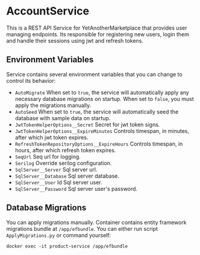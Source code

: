 # AccountService
This is a REST API Service for YetAnotherMarketplace that provides user managing endpoints. Its responsible for registering new users, login them and handle their sessions using jwt and refresh tokens.

## Environment Variables
Service contains several environment variables that you can change to control its behavior:
- `AutoMigrate` When set to `true`, the service will automatically apply any necessary database migrations on startup. When set to `false`, you must apply the migrations manually.
- `AutoSeed` When set to `true`, the service will automatically seed the database with sample data on startup.
- `JwtTokenHelperOptions__Secret` Secret for jwt token signs.
- `JwtTokenHelperOptions__ExpireMinutes` Controls timespan, in minutes, after which jwt token expires.
- `RefreshTokenRepositoryOptions__ExpireHours` Controls timespan, in hours, after which refresh token expires.
- `SeqUrl` Seq url for logging.
- `Serilog` Override serilog configuration.
- `SqlServer__Server` Sql server url.
- `SqlServer__Database` Sql server database.
- `SqlServer__User` Id Sql server user.
- `SqlServer__Password` Sql server user's password.

## Database Migrations
You can apply migrations manually. Container contains entity framework migrations bundle at `/app/efbundle`. You can either run script `ApplyMigrations.py` or command yourself:
```
docker exec -it product-service /app/efbundle
```
